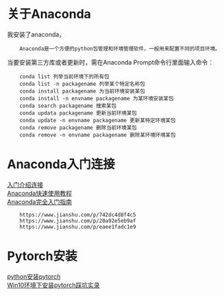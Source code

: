 # 关于Anaconda
我安装了anaconda，

        Anaconda是一个方便的python包管理和环境管理软件，一般用来配置不同的项目环境。  

当要安装第三方库或者更新时，需在Anaconda Prompt命令行里面输入命令：

        conda list 列举当前环境下的所有包
        conda list -n packagename 列举某个特定名称包
        conda install packagename 为当前环境安装某包
        conda install -n envname packagename 为某环境安装某包
        conda search packagename 搜索某包
        conda updata packagename 更新当前环境某包
        conda update -n envname packagename 更新某特定环境某包
        conda remove packagename 删除当前环境某包
        conda remove -n envname packagename 删除某环境环境某包
                
 # Anaconda入门连接
 [入门介绍连接](https://www.jianshu.com/p/742dc4d8f4c5)<br>
 [Anaconda快速使用教程](https://www.jianshu.com/p/20a92e5eb9af)<br>
 [Anaconda完全入门指南](https://www.jianshu.com/p/eaee1fadc1e9)<br>
 
        https://www.jianshu.com/p/742dc4d8f4c5
        https://www.jianshu.com/p/20a92e5eb9af
        https://www.jianshu.com/p/eaee1fadc1e9

# Pytorch安装
[python安装pytorch](https://blog.csdn.net/qq_39377418/article/details/100336356)<br>
[Win10环境下安装pytorch踩坑实录](https://blog.csdn.net/buaa1406/article/details/83104158)<br>


